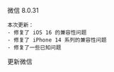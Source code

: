 微信 8.0.31

    
    
    本次更新：
    - 修复了 iOS 16 的兼容性问题
    - 修复了 iPhone 14 系列的兼容性问题
    - 修复了一些已知问题
    

更新微信

